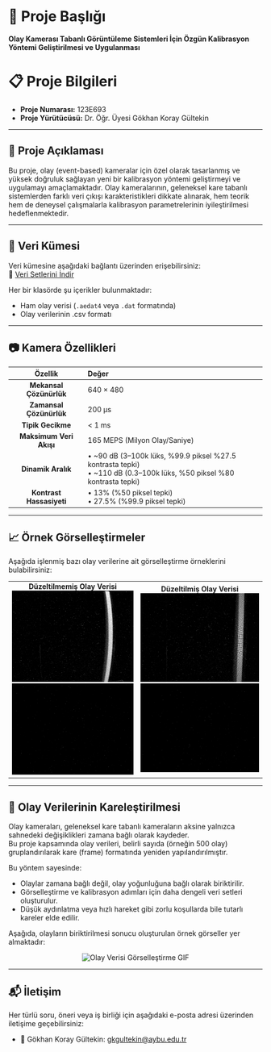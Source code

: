 # 📌 Proje Başlığı
**Olay Kamerası Tabanlı Görüntüleme Sistemleri İçin Özgün Kalibrasyon Yöntemi Geliştirilmesi ve Uygulanması**

# 📋 Proje Bilgileri
- **Proje Numarası:** 123E693
- **Proje Yürütücüsü:** Dr. Öğr. Üyesi Gökhan Koray Gültekin

---

## 📖 Proje Açıklaması
Bu proje, olay (event-based) kameralar için özel olarak tasarlanmış ve yüksek doğruluk sağlayan yeni bir kalibrasyon yöntemi geliştirmeyi ve uygulamayı amaçlamaktadır. Olay kameralarının, geleneksel kare tabanlı sistemlerden farklı veri çıkışı karakteristikleri dikkate alınarak, hem teorik hem de deneysel çalışmalarla kalibrasyon parametrelerinin iyileştirilmesi hedeflenmektedir.

---

## 📂 Veri Kümesi
Veri kümesine aşağıdaki bağlantı üzerinden erişebilirsiniz:  
🔗 [Veri Setlerini İndir](https://drive.google.com/)

Her bir klasörde şu içerikler bulunmaktadır:
- Ham olay verisi (`.aedat4` veya `.dat` formatında)
- Olay verilerinin .csv formatı

---

## 📷 Kamera Özellikleri
| Özellik                | Değer                                                                                                                                   |
|:----------------------:|:-----------------------------------------------------------------------------------------------------------------------------------------|
| **Mekansal Çözünürlük** | 640 × 480                                                                                                                               |
| **Zamansal Çözünürlük** | 200 µs                                                                                                                                   |
| **Tipik Gecikme**       | < 1 ms                                                                                                                                  |
| **Maksimum Veri Akışı** | 165 MEPS (Milyon Olay/Saniye)                                                                                                           |
| **Dinamik Aralık**      | • ~90 dB (3–100k lüks, %99.9 piksel %27.5 kontrasta tepki)  <br> • ~110 dB (0.3–100k lüks, %50 piksel %80 kontrasta tepki) |
| **Kontrast Hassasiyeti**| • 13% (%50 piksel tepki)  <br> • 27.5% (%99.9 piksel tepki)                                                               |

---

## 📈 Örnek Görselleştirmeler
Aşağıda işlenmiş bazı olay verilerine ait görselleştirme örneklerini bulabilirsiniz:

<table>
  <tr>
    <td align="center">
      <strong>Düzeltilmemiş Olay Verisi</strong><br>
      <img src="Görüntüler/Düzeltilmemiş_Olay_Verisi.png" width="300" alt="Düzeltilmemiş Kare"/><br>
      <img src="Görüntüler/Düzeltilmemiş_Olay_Verisi.gif" width="300" alt="Düzeltilmemiş GIF"/>
    </td>
    <td align="center">
      <strong>Düzeltilmiş Olay Verisi</strong><br>
      <img src="Görüntüler/Düzeltilmiş_Olay_Verisi.png" width="300" alt="Düzeltilmiş Kare"/><br>
      <img src="Görüntüler/Düzeltilmiş_Olay_Verisi.gif" width="300" alt="Düzeltilmiş GIF"/>
    </td>
  </tr>
</table>

---

## 🎥 Olay Verilerinin Kareleştirilmesi

Olay kameraları, geleneksel kare tabanlı kameraların aksine yalnızca sahnedeki değişiklikleri zamana bağlı olarak kaydeder.  
Bu proje kapsamında olay verileri, belirli sayıda (örneğin 500 olay) gruplandırılarak kare (frame) formatında yeniden yapılandırılmıştır.

Bu yöntem sayesinde:
- Olaylar zamana bağlı değil, olay yoğunluğuna bağlı olarak biriktirilir.
- Görselleştirme ve kalibrasyon adımları için daha dengeli veri setleri oluşturulur.
- Düşük aydınlatma veya hızlı hareket gibi zorlu koşullarda bile tutarlı kareler elde edilir.

Aşağıda, olayların biriktirilmesi sonucu oluşturulan örnek görseller yer almaktadır:

<p align="center">
  <img src="Görüntüler./olay_verisinin_görselleştirilmesi.gif" width="600" alt="Olay Verisi Görselleştirme GIF"/>
</p>


---
## 📬 İletişim

Her türlü soru, öneri veya iş birliği için aşağıdaki e-posta adresi üzerinden iletişime geçebilirsiniz:

- 📧 Gökhan Koray Gültekin: [gkgultekin@aybu.edu.tr](mailto:gkgultekin@aybu.edu.tr)
